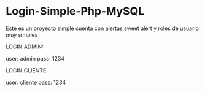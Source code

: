 # Login-Simple-Php-MySQL
Este es un proyecto simple cuenta con alertas sweet alert y roles de usuario muy simples

LOGIN ADMIN:

user:  admin
pass:  1234


LOGIN CLIENTE

user:  cliente
pass:  1234
